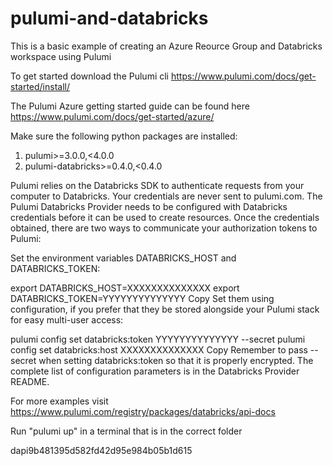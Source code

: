 # pulumi-and-databricks

This is a basic example of creating an Azure Reource Group and Databricks workspace using Pulumi

To get started download the Pulumi cli https://www.pulumi.com/docs/get-started/install/

The Pulumi Azure getting started guide can be found here https://www.pulumi.com/docs/get-started/azure/

Make sure the following python packages are installed:

1. pulumi>=3.0.0,<4.0.0
2. pulumi-databricks>=0.4.0,<0.4.0

Pulumi relies on the Databricks SDK to authenticate requests from your computer to Databricks. Your credentials are never sent to pulumi.com. The Pulumi Databricks Provider needs to be configured with Databricks credentials before it can be used to create resources. Once the credentials obtained, there are two ways to communicate your authorization tokens to Pulumi:

Set the environment variables DATABRICKS_HOST and DATABRICKS_TOKEN:

export DATABRICKS_HOST=XXXXXXXXXXXXXX
export DATABRICKS_TOKEN=YYYYYYYYYYYYYY
Copy
Set them using configuration, if you prefer that they be stored alongside your Pulumi stack for easy multi-user access:

pulumi config set databricks:token YYYYYYYYYYYYYY --secret
pulumi config set databricks:host XXXXXXXXXXXXXX
Copy
Remember to pass --secret when setting databricks:token so that it is properly encrypted. The complete list of configuration parameters is in the Databricks Provider README.

For more examples visit https://www.pulumi.com/registry/packages/databricks/api-docs

Run "pulumi up" in a terminal that is in the correct folder


dapi9b481395d582fd42d95e984b05b1d615


